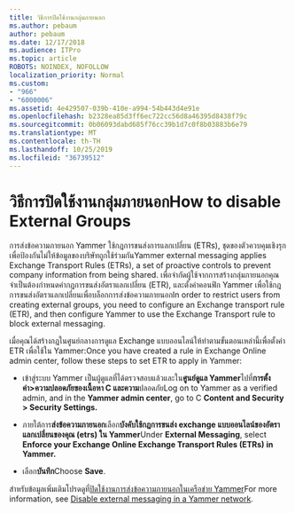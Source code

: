 ```yaml
---
title: วิธีการปิดใช้งานกลุ่มภายนอก
ms.author: pebaum
author: pebaum
ms.date: 12/17/2018
ms.audience: ITPro
ms.topic: article
ROBOTS: NOINDEX, NOFOLLOW
localization_priority: Normal
ms.custom:
- "966"
- "6000006"
ms.assetid: 4e429507-039b-410e-a994-54b443d4e91e
ms.openlocfilehash: b2328ea85d3ff6ec722cc56d8a46395d8438f79c
ms.sourcegitcommit: 0b06093dabd685f76cc39b1d7c0f8b03883b6e79
ms.translationtype: MT
ms.contentlocale: th-TH
ms.lasthandoff: 10/25/2019
ms.locfileid: "36739512"
---
```

# <a name="how-to-disable-external-groups"></a><span data-ttu-id="1a4d6-102">วิธีการปิดใช้งานกลุ่มภายนอก</span><span class="sxs-lookup"><span data-stu-id="1a4d6-102">How to disable External Groups</span></span>

<span data-ttu-id="1a4d6-103">การส่งข้อความภายนอก Yammer ใช้กฎการขนส่งการแลกเปลี่ยน (ETRs), ชุดของตัวควบคุมเชิงรุกเพื่อป้องกันไม่ให้ข้อมูลของบริษัทถูกใช้ร่วมกัน</span><span class="sxs-lookup"><span data-stu-id="1a4d6-103">Yammer external messaging applies Exchange Transport Rules (ETRs), a set of proactive controls to prevent company information from being shared.</span></span> <span data-ttu-id="1a4d6-104">เพื่อจำกัดผู้ใช้จากการสร้างกลุ่มภายนอกคุณจำเป็นต้องกำหนดค่ากฎการขนส่งอัตราแลกเปลี่ยน (ETR), และตั้งค่าคอนฟิก Yammer เพื่อใช้กฎการขนส่งอัตราแลกเปลี่ยนเพื่อบล็อกการส่งข้อความภายนอก</span><span class="sxs-lookup"><span data-stu-id="1a4d6-104">In order to restrict users from creating external groups, you need to configure an Exchange transport rule (ETR), and then configure Yammer to use the Exchange Transport rule to block external messaging.</span></span>
  
<span data-ttu-id="1a4d6-105">เมื่อคุณได้สร้างกฎในศูนย์กลางการดูแล Exchange แบบออนไลน์ให้ทำตามขั้นตอนเหล่านี้เพื่อตั้งค่า ETR เพื่อใช้ใน Yammer:</span><span class="sxs-lookup"><span data-stu-id="1a4d6-105">Once you have created a rule in Exchange Online admin center, follow these steps to set ETR to apply in Yammer:</span></span>
  
- <span data-ttu-id="1a4d6-106">เข้าสู่ระบบ Yammer เป็นผู้ดูแลที่ได้ตรวจสอบแล้วและใน**ศูนย์ดูแล Yammer**ไปที่**การตั้งค่า\>ความปลอดภัยของเนื้อหา C และความ**ปลอดภัย</span><span class="sxs-lookup"><span data-stu-id="1a4d6-106">Log on to Yammer as a verified admin, and in the **Yammer admin center**, go to C **Content and Security \> Security Settings.**</span></span>

- <span data-ttu-id="1a4d6-107">ภายใต้การ**ส่งข้อความภายนอก**เลือก**บังคับใช้กฎการขนส่ง exchange แบบออนไลน์ของอัตราแลกเปลี่ยนของคุณ (etrs) ใน Yammer**</span><span class="sxs-lookup"><span data-stu-id="1a4d6-107">Under **External Messaging**, select **Enforce your Exchange Online Exchange Transport Rules (ETRs) in Yammer.**</span></span>

- <span data-ttu-id="1a4d6-108">เลือก**บันทึก**</span><span class="sxs-lookup"><span data-stu-id="1a4d6-108">Choose **Save**.</span></span>

<span data-ttu-id="1a4d6-109">สำหรับข้อมูลเพิ่มเติมโปรดดูที่[ปิดใช้งานการส่งข้อความภายนอกในเครือข่าย Yammer](https://docs.microsoft.com/yammer/work-with-external-users/disable-external-messaging)</span><span class="sxs-lookup"><span data-stu-id="1a4d6-109">For more information, see [Disable external messaging in a Yammer network](https://docs.microsoft.com/yammer/work-with-external-users/disable-external-messaging).</span></span>
  